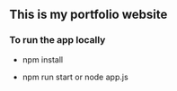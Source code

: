 ## This is my portfolio website

### To run the app locally

- npm install

- npm run start or node app.js

